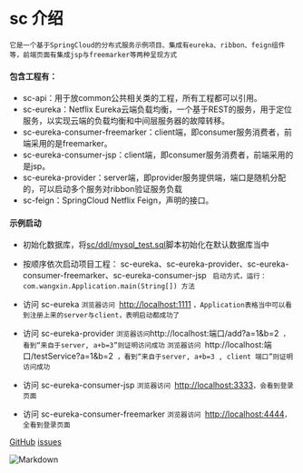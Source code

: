 # sc 介绍 #

`它是一个基于SpringCloud的分布式服务示例项目、集成有eureka、ribbon、feign组件等，前端页面有集成jsp与freemarker等两种呈现方式`

#### 包含工程有：
* sc-api：用于放common公共相关类的工程，所有工程都可以引用。
* sc-eureka：Netflix Eureka云端负载均衡，一个基于REST的服务，用于定位服务，以实现云端的负载均衡和中间层服务器的故障转移。
* sc-eureka-consumer-freemarker：client端，即consumer服务消费者，前端采用的是freemarker。
* sc-eureka-consumer-jsp：client端，即consumer服务消费者，前端采用的是jsp。
* sc-eureka-provider：server端，即provider服务提供端，端口是随机分配的，可以启动多个服务对ribbon验证服务负载
* sc-feign：SpringCloud Netflix Feign，声明的接口。

#### 示例启动
* 初始化数据库，将[sc/ddl/mysql_test.sql](ddl/mysql_test.sql)脚本初始化在默认数据库当中

* 按顺序依次启动项目工程： sc-eureka、sc-eureka-provider、sc-eureka-consumer-freemarker、sc-eureka-consumer-jsp
` 启动方式，运行： com.wangxin.Application.main(String[]) 方法`

* 访问 sc-eureka
`浏览器访问 `[http://localhost:1111](http://localhost:1111) `，Application表格当中可以看到注册上来的server与client，表明启动都成功了`

* 访问 sc-eureka-provider
` 浏览器访问 `http://localhost:端口/add?a=1&b=2` ，看到“来自于server, a+b=3”则证明访问成功`
`浏览器访问 `http://localhost:端口/testService?a=1&b=2` ，看到“来自于server, a+b=3 , client 端口”则证明访问成功`

* 访问 sc-eureka-consumer-jsp
`浏览器访问 `[http://localhost:3333](http://localhost:3333)`，会看到登录页面`

* 访问 sc-eureka-consumer-freemarker
`浏览器访问 `[http://localhost:4444](http://localhost:4444)`，全看到登录页面`

[GitHub](https://github.com/wangxinforme) [issues](https://github.com/wangxinforme/sc/issues)

![Markdown](http://wx4.sinaimg.cn/mw690/005OXyHfgy1fh6evxykwhj30ag0as3zv.jpg)